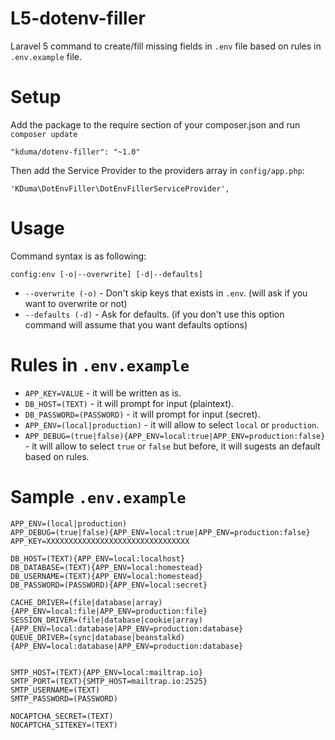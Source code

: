 # L5-dotenv-filler
Laravel 5 command to create/fill missing  fields in `.env` file based on rules in `.env.example` file.

# Setup
Add the package to the require section of your composer.json and run `composer update`

    "kduma/dotenv-filler": "~1.0"

Then add the Service Provider to the providers array in `config/app.php`:

    'KDuma\DotEnvFiller\DotEnvFillerServiceProvider',


# Usage

Command syntax is as following:

    config:env [-o|--overwrite] [-d|--defaults]
    
- `--overwrite (-o)` - Don't skip keys that exists in `.env`. (will ask if you want to overwrite or not)
- `--defaults (-d)` - Ask for defaults. (if you don't use this option command will assume that you want defaults options)
       
        

# Rules in `.env.example`

- `APP_KEY=VALUE` - it will be written as is.
- `DB_HOST=(TEXT)` - it will prompt for input (plaintext).
- `DB_PASSWORD=(PASSWORD)` - it will prompt for input (secret).
- `APP_ENV=(local|production)` - it will allow to select `local` or `production`.
- `APP_DEBUG=(true|false){APP_ENV=local:true|APP_ENV=production:false}` - it will allow to select `true` or `false` but before, it will sugests an default based on rules.


# Sample `.env.example`

    APP_ENV=(local|production)
    APP_DEBUG=(true|false){APP_ENV=local:true|APP_ENV=production:false}
    APP_KEY=XXXXXXXXXXXXXXXXXXXXXXXXXXXXXXXX
    
    DB_HOST=(TEXT){APP_ENV=local:localhost}
    DB_DATABASE=(TEXT){APP_ENV=local:homestead}
    DB_USERNAME=(TEXT){APP_ENV=local:homestead}
    DB_PASSWORD=(PASSWORD){APP_ENV=local:secret}
    
    CACHE_DRIVER=(file|database|array){APP_ENV=local:file|APP_ENV=production:file}
    SESSION_DRIVER=(file|database|cookie|array){APP_ENV=local:database|APP_ENV=production:database}
    QUEUE_DRIVER=(sync|database|beanstalkd){APP_ENV=local:database|APP_ENV=production:database}
    
    
    SMTP_HOST=(TEXT){APP_ENV=local:mailtrap.io}
    SMTP_PORT=(TEXT){SMTP_HOST=mailtrap.io:2525}
    SMTP_USERNAME=(TEXT)
    SMTP_PASSWORD=(PASSWORD)
    
    NOCAPTCHA_SECRET=(TEXT)
    NOCAPTCHA_SITEKEY=(TEXT)